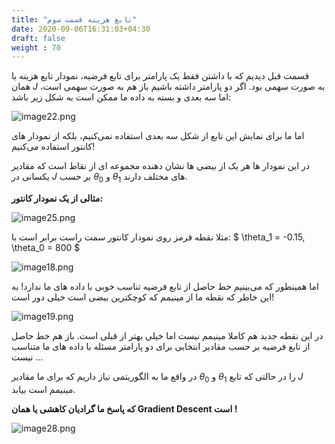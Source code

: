 ```yaml
---
title: "تابع هزینه قسمت سوم"
date: 2020-09-06T16:31:03+04:30
draft: false
weight : 70
---
```


قسمت قبل دیدیم که با داشتن فقط یک پارامتر برای
تابع فرضیه، نمودار تابع هزینه یا همان $J$  به صورت
سهمی بود.
اگر دو پارامتر داشته باشیم باز هم به صورت سهمی
است، اما سه بعدی و بسته به داده ما ممکن است به
شکل زیر باشد:

![image22.png](../images/image22.png?width=25pc)

اما ما برای نمایش این تابع از شکل سه بعدی استفاده
نمی‌کنیم‌، بلکه از نمودار های کانتور استفاده می‌کنیم!

در این نمودار ها هر یک از بیضی ها نشان دهنده
مجموعه ای از نقاط است که مقادیر یکسانی در $J$
بر حسب $\theta_0$ و $\theta_1$ های مختلف دارند.

**مثالی از یک نمودار کانتور:**

![image25.png](../images/image25.png?width=20pc)

مثلا نقطه قرمز روی نمودار کانتور سمت راست برابر
است با: $ \theta_1 = -0.15, \theta_0 = 800 $

![image18.png](../images/image18.png?width=35pc)

اما همینطور که می‌بینیم خط حاصل از تابع فرضیه
تناسب خوبی با داده های ما ندارد!
به این خاطر که نقطه ما از مینیمم که کوچکترین 
بیضی است خیلی دور است!

![image19.png](../images/image19.png?width=35pc)

در این نقطه جدید هم کاملا مینیمم نیست اما خیلی
بهتر از قبلی است.
باز هم خط حاصل از تابع فرضیه بر حسب مقادیر 
انتخابی برای دو پارامتر مسئله با داده های ما 
متناسب نیست ...

در واقع ما به الگوریتمی نیاز داریم که برای ما مقادیر
$\theta_0$ و $\theta_1$  را در حالتی که تابع $J$  مینیمم است
بیابد.

**که پاسخ ما  گرادیان کاهشی یا همان Gradient Descent  است !**

![image28.png](../images/image28.png?width=35pc)
